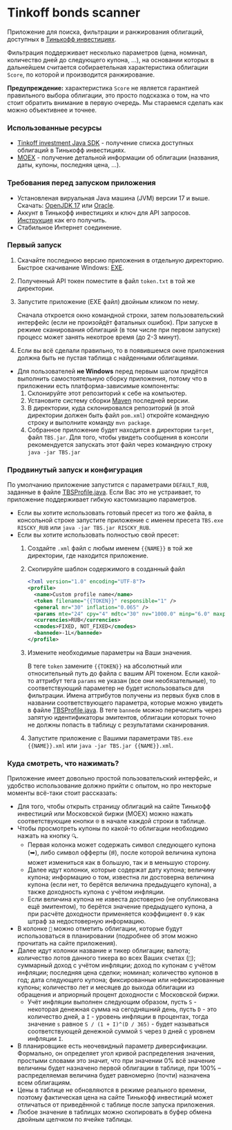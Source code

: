 # Tinkoff bonds scanner

Приложение для поиска, фильтрации и ранжирования облигаций, доступных в [Тинькофф инвестициях](https://www.tinkoff.ru/invest/).

Фильтрация поддерживает несколько параметров (цена, номинал, количество дней до следующего купона, ...), на основании которых
в дальнейшем считается собираетельная характеристика облигации `Score`, по которой и производится ранжирование.

**Предупреждение:** характеристика `Score` не является гарантией правильного выбора облигации, это просто подсказка о том, 
на что стоит обратить внимание в первую очередь. Мы стараемся сделать как можно объективнее и точнее.

### Использованные ресурсы

* [Tinkoff investment Java SDK](https://github.com/TinkoffCreditSystems/invest-openapi-java-sdk) - получение списка доступных облигаций в Тинькофф инвестициях.
* [MOEX](https://iss.moex.com/) - получение детальной информации об облигации (названия, даты, купоны, последняя цена, ...).

### Требования перед запуском приложения

* Установленая вируальная Java машина (JVM) версии 17 и выше.
  Скачать: [OpenJDK 17](https://jdk.java.net/java-se-ri/17) или [Oracle](https://www.oracle.com/java/technologies/downloads/).
* Аккунт в Тинькофф инвестициях и ключ для API запросов. [Инструкция](https://tinkoffcreditsystems.github.io/invest-openapi/auth/) как его получить.
* Стабильное Интернет соединение.

### Первый запуск

1. Скачайте последнюю версию приложения в отдельную директорию. Быстрое скачивание Windows: [EXE](https://github.com/Shemplo/TBS/releases/latest/download/TBS.exe).
2. Полученный API токен поместите в файл `token.txt` в той же директории.
3. Запустите приложение (EXE файл) двойным кликом по нему. 
     
     Сначала откроется окно командной строки, затем пользовательский интерфейс (если не произойдёт фатальных ошибок). 
     При запуске в режиме сканирования облигаций (в том числе при первом запуске) процесс может занять некотрое время (до 2-3 минут). 

4. Если вы всё сделали правильно, то в появившемся окне приложения должна быть не пустая таблица с найденными облигациями.
* Для пользователей **не Windows** перед первым шагом придётся выполнить самостоятельную сборку приложения, 
  потому что в приложении есть платформа-зависимые компоненты:
    1. Склонируйте этот репозиторий к себе на компьютер.
    2. Установите систему сборки [Maven](https://maven.apache.org/) последней версии.
    3. В директории, куда склонировался репозиторий (в этой директории должен быть файл `pom.xml`) откройте командную строку и выполните команду `mvn package`.
    4. Собранное приложение будет находится в директории `target`, файл `TBS.jar`. Для того, чтобы увидеть сообщения в консоли рекомендуется запускать этот файл
       через командную строку `java -jar TBS.jar`

### Продвинутый запуск и конфигурация

По умолчанию приложение запустится с параметрами `DEFAULT_RUB`, заданные в файле [TBSProfile.java](https://github.com/Shemplo/TBS/blob/master/src/main/java/ru/shemplo/tbs/entity/TBSProfile.java). 
Если Вас это не устраивает, то приложение поддерживает гибкую кастомизацию параметров.

* Если вы хотите использовать готовый пресет из того же файла, в консольной строке запустите приложение с именем пресета
  `TBS.exe RISCKY_RUB` или `java -jar TBS.jar RISCKY_RUB`.
* Если вы хотите использовать полностью свой пресет:
    1. Создайте `.xml` файл с любым именем `{{NAME}}` в той же директории, где находится приложение.
    2. Скопируйте шаблон содержимого в созданный файл
        ```xml
        <?xml version="1.0" encoding="UTF-8"?>
        <profile>
          <name>Custom profile name</name>
          <token filename="{{TOKEN}}" responsible="1" />
          <general mr="30" inflation="0.065" />
          <params mte="24" cpy="4" mdtc="30" nv="1000.0" minp="6.0" maxpr="1000" />
          <currencies>RUB</currencies>
          <cmodes>FIXED, NOT_FIXED</cmodes>
          <bannede>-1L</bannede>
        </profile>
        ```
     3. Измените необходимые параметры на Ваши значения.
        
        В теге `token` замените `{{TOKEN}}` на абсолютный или относительный путь до файла с вашим API токеном.
        Если какой-то аттрибут тега `params` не указан (все они необязательные), то соответствующий параметер не будет использоваться для фильтрации.
        Имена аттрибутов получены из первых букв слов в названии соответствующего параметра, которые можно увидеть в файле [TBSProfile.java](https://github.com/Shemplo/TBS/blob/master/src/main/java/ru/shemplo/tbs/entity/TBSProfile.java).
        В теге `bannede` можно перечислить через запятую идентификаторы эмитентов, облигации которых точно не должны попасть в таблицу с результатами сканирования.
      
     4. Запустите приложение с Вашими параметрами `TBS.exe {{NAME}}.xml` или `java -jar TBS.jar {{NAME}}.xml`.

### Куда смотреть, что нажимать?

Приложение имеет довольно простой пользовательский интерфейс, и удобство использование должно прийти с опытом, но про некторые моменты всё-таки стоит рассказать:

* Для того, чтобы открыть страницу облигаций на сайте Тинькофф инвестиций или Московской биржи (MOEX) можно нажать соответствующие кнопки 
  `🌐` в начале каждой строки в таблице.
* Чтобы просмотреть купоны по какой-то облигации необходимо нажать на кнопку `🔍`.
    * Первая колонка может содержать символ следующего купона (➥), либо символ офферты (⭿), 
      после которой величина купона может измениться как в большую, так и в меньшую сторону.
    * Далее идут колонки, которые содержат дату купона; величину купона; информацию о том, известна ли достоверна величина купона
      (если нет, то берётся величина предыдущего купона), а также доходность купона с учётом инфляции.
    * Если величина купона не известа достоверно (не опубликована ещё эмитентом), то берётся значение предыдущего купона, а при расчёте доходности применяется
      коэффициент `0.9` как штраф за недостоверную информацию.
* В колонке `📎` можно отметить облигации, которые будут использоваться в планировании (подробнее об этом можно прочитать на сайте приложения).
* Далее идут колонки название и тикер облигации; валюта; количество лотов данного тикера во всех Ваших счетах (`👝`); суммарный доход с учётом инфляции; 
  доход по купонам с учётом инфляции; последняя цена сделки; номинал; количество купонов в год; дата следующего купона; фиксированные или нефиксированные купоны; 
  количество лет и месяцев до выхода облигации из обращения и априорный процент доходности с Московской биржи.
    * Учёт инфляции выполнен следующим образом, пусть `S` - некоторая денежная сумма на сегодняшний день, пусть `D` - это количество дней, а `I` - уровень инфляции
      в процентах, тогда значение `s` равное `S / (1 + I)^(D / 365)` - будет называться соответствующей денежной суммой `S` через `D` дней с уровнем инфляции `I`.
* В планировщике есть неочевидный параметр диверсификации. Формально, он определяет угол кривой распределения значения, простыми словами это значит, 
  что при значении 0% всё значение величины будет назначено первой облигации в таблице, при 100% – распределяемая величина будет равномерно (почти)
  назначена всем облигациям.
* Цены в таблице не обновляются в режиме реального времени, поэтому фактическая цена на сайте Тинькофф инвестиций может отличаться 
  от приведённой с таблице после запуска приложения.
* Любое значение в таблицах можно скопировать в буфер обмена двойным щелчком по ячейке таблицы.
